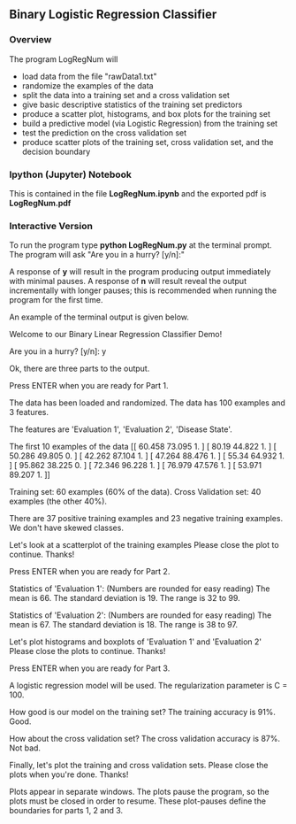 ## Binary Logistic Regression Classifier

### Overview


The program LogRegNum will

* load data from the file "rawData1.txt"
* randomize the examples of the data
* split the data into a training set and a cross validation set
* give basic descriptive statistics of the training set predictors
* produce a scatter plot, histograms, and box plots for the training set 
* build a predictive model (via Logistic Regression) from the training set 
* test the prediction on the cross validation set
* produce scatter plots of the training set, cross validation set, and the decision boundary


### Ipython (Jupyter) Notebook

This is contained in the file **LogRegNum.ipynb** and the exported pdf is **LogRegNum.pdf**

### Interactive Version

To run the program type **python LogRegNum.py** at the terminal prompt. The program will ask "Are you in a hurry? [y/n]:" 

A response of **y** will result in the program producing output immediately with minimal pauses. A response of **n** will result reveal the output incrementally with longer pauses; this is recommended when running the program for the first time. 

An example of the terminal output is given below.

> 
Welcome to our Binary Linear Regression Classifier Demo!
>
Are you in a hurry? [y/n]: y
>
Ok, there are three parts to the output. 
>
Press ENTER when you are ready for Part 1.
>
The data has been loaded and randomized.
The data has 100 examples and 3 features. 
>
The features are
'Evaluation 1', 'Evaluation 2', 'Disease State'. 
>
The first 10 examples of the data
[[ 60.458  73.095   1.   ]
 [ 80.19   44.822   1.   ]
 [ 50.286  49.805   0.   ]
 [ 42.262  87.104   1.   ]
 [ 47.264  88.476   1.   ]
 [ 55.34   64.932   1.   ]
 [ 95.862  38.225   0.   ]
 [ 72.346  96.228   1.   ]
 [ 76.979  47.576   1.   ]
 [ 53.971  89.207   1.   ]]
>
Training set: 60 examples (60% of the data).
Cross Validation set: 40 examples (the other 40%). 
>
There are 37 positive training examples and 23 negative training examples.
We don't have skewed classes. 
>
Let's look at a scatterplot of the training examples
Please close the plot to continue.
Thanks! 
>
Press ENTER when you are ready for Part 2.
>
Statistics of 'Evaluation 1': (Numbers are rounded for easy reading)
The mean is 66.
The standard deviation is 19.
The range is 32 to 99. 
>
Statistics of 'Evaluation 2': (Numbers are rounded for easy reading)
The mean is 67.
The standard deviation is 18.
The range is 38 to 97. 
>
Let's plot histograms and boxplots of 'Evaluation 1' and 'Evaluation 2'
Please close the plots to continue.
Thanks! 
>
Press ENTER when you are ready for Part 3.
>
A logistic regression model will be used.
The regularization parameter is C = 100. 
>
How good is our model on the training set?
The training accuracy is 91%.
Good. 
>
How about the cross validation set?
The cross validation accuracy is 87%.
Not bad. 
>
Finally, let's plot the training and cross validation sets.
Please close the plots when you're done.
Thanks! 

Plots appear in separate windows. The plots pause the program, so the plots must be closed in order to resume. These plot-pauses define the boundaries for parts 1, 2 and 3.










